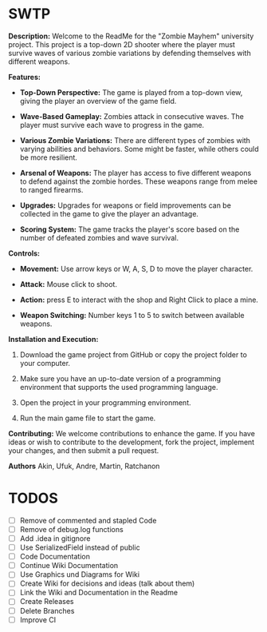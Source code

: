 # SWTP

**Description:**
Welcome to the ReadMe for the "Zombie Mayhem" university project.
This project is a top-down 2D shooter where the player must survive waves of various zombie variations by defending themselves with different weapons.

**Features:**
- **Top-Down Perspective:** The game is played from a top-down view, giving the player an overview of the game field.

- **Wave-Based Gameplay:** Zombies attack in consecutive waves. The player must survive each wave to progress in the game.

- **Various Zombie Variations:** There are different types of zombies with varying abilities and behaviors. Some might be faster, while others could be more resilient.

- **Arsenal of Weapons:** The player has access to five different weapons to defend against the zombie hordes. These weapons range from melee to ranged firearms.

- **Upgrades:** Upgrades for weapons or field improvements can be collected in the game to give the player an advantage.

- **Scoring System:** The game tracks the player's score based on the number of defeated zombies and wave survival.

**Controls:**
- **Movement:** Use arrow keys or W, A, S, D to move the player character.

- **Attack:** Mouse click to shoot.

- **Action:** press E to interact with the shop and Right Click to place a mine.

- **Weapon Switching:** Number keys 1 to 5 to switch between available weapons.

**Installation and Execution:**
1. Download the game project from GitHub or copy the project folder to your computer.

2. Make sure you have an up-to-date version of a programming environment that supports the used programming language.

3. Open the project in your programming environment.

4. Run the main game file to start the game.

**Contributing:**
We welcome contributions to enhance the game. If you have ideas or wish to contribute to the development, fork the project, implement your changes, and then submit a pull request.

**Authors**
Akin, Ufuk, Andre, Martin, Ratchanon

# TODOS
- [ ] Remove of commented and stapled Code
- [ ] Remove of debug.log functions
- [ ] Add .idea in gitignore
- [ ] Use SerializedField instead of public
- [ ] Code Documentation
- [ ] Continue Wiki Documentation
- [ ] Use Graphics und Diagrams for Wiki
- [ ] Create Wiki for decisions and ideas (talk about them)
- [ ] Link the Wiki and Documentation in the Readme
- [ ] Create Releases
- [ ] Delete Branches
- [ ] Improve CI
